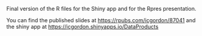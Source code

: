 Final version of the R files for the Shiny app and for the Rpres presentation.

You can find the published slides at https://rpubs.com/icgordon/87041 and the shiny app at
https://icgordon.shinyapps.io/DataProducts

